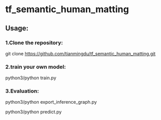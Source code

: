 # tf_semantic_human_matting

## Usage:

### 1.Clone the repository:

git clone https://github.com/tianmingdu/tf_semantic_human_matting.git

### 2.train your own model:

python3/python train.py

### 3.Evaluation:

python3/python export_inference_graph.py

python3/python predict.py
